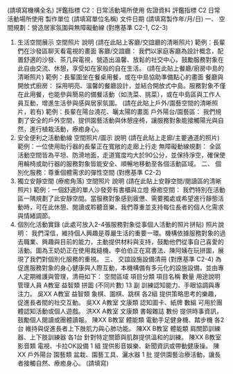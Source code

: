 (請填寫機構全名)
評鑑指標 C2：日常活動場所使用 佐證資料
評鑑指標
C2 日常活動場所使用
製作單位
(請填寫單位名稱)
文件日期
(請填寫製作年/月/日)
一、 空間規劃：營造居家氛圍與無障礙動線 (對應基準 C2-1, C2-3)
1. 生活空間展示
空間照片
說明
(請在此貼上客廳/交誼廳的清晰照片) 
 範例：長輩們在沙發區聊天看電視的畫面
客廳/交誼廳：
我們以家庭客廳為設計概念，配置舒適的沙發、茶几與電視，營造出溫馨、放鬆的社交中心，鼓勵服務對象在此自由交流、休憩，享受如在家般的自在生活。
(請在此貼上餐廳/廚房中島的清晰照片)
範例：長輩圍坐在餐桌用餐，或在中島協助準備點心的畫面
餐廳與開放式廚房：
採用明亮、溫馨的餐廳設計，並結合開放式中島。服務對象不僅在此用餐，也能參與簡易的備餐活動（如洗菜、挑菜），或在中島區與工作人員互動，增進生活參與感與居家氛圍。
(請在此貼上戶外/園藝空間的清晰照片，若有)
範例：長輩在陽台澆花、曬太陽的畫面
戶外陽台/園藝區：
我們規劃了安全的戶外空間，提供園藝活動與休憩座椅，讓服務對象能接觸陽光與自然，進行植栽活動，療癒身心。
2. 安全便利之活動動線
空間照片/圖示
說明
(請在此貼上走廊/主要通道的照片)
 範例：一位使用助行器的長輩正在寬敞的走廊上行走
無障礙動線規劃：
全區活動空間皆為平坦、防滑地面，走道寬度均大於90公分，並保持淨空，確保使用輪椅或助行器的服務對象皆能安全、順暢地移動至各個活動區域。
二、 個別化服務：尊重個體需求的彈性空間 (對應基準 C2-2)
1. 獨立安靜空間 (療癒角落)
空間照片
說明
(請在此貼上安靜空間/閱讀區的清晰照片) 
範例：一個舒適的單人沙發旁有書櫃與立燈
療癒空間：
我們特別在活動區一隅規劃了此安靜空間。當服務對象感到疲憊、需要獨處或希望進行靜態活動時，可在此休憩、閱讀或聆聽音樂，我們尊重並支持每位長者的個人化需求與情緒調節。
2. 個別化活動實錄
(此處可放入2-4張服務對象從事個人活動的照片拼貼)
照片說明：
我們深信，維持個人興趣是尊嚴生活的重要一環。機構依據服務對象的過去職業、興趣與目前的能力，主動提供材料與支持，鼓勵他們從事自己喜愛的活動。圖為王奶奶正在使用裁縫機、李伯伯正在寫書法、陳阿姨在玩拼圖，展現了我們對個別化服務的重視。
三、 交誼設施設備清冊 (對應基準 C2-4)
為促進服務對象的身心健康與人際互動，本機構備有多元化的設施設備，並由專人定期維護與管理，清冊如下：
空間區域
項目分類
項目名稱
數量
用途說明
管理人員
A教室
益智類
拼圖 (不同片數)
13 副
訓練認知能力、手眼協調與專注力。
吳XX
A教室
益智類
象棋、圍棋、跳棋
各2組
提供策略思考的樂趣，促進長者間的社交互動。
吳XX
A教室
文康類
認知圖卡、紙牌
數組
可用於團體認知活動或個人遊戲。
洪XX
A教室
文康類
書報雜誌
數份
提供時事資訊，鼓勵個人閱讀或團體讀報。
陳XX
B教室
體能類
電動手足健身機、踏步機
各2台
維持與促進長者上下肢肌力與心肺功能。
陳XX
B教室
體能類
肩關節訓練器、上下肢訓練器
各1台
針對特定關節與肌群提供溫和的訓練。
陳XX
B教室
影音類
電視、卡拉OK設備
1 組
提供影音娛樂、新聞資訊或帶動健康操。
陳XX
戶外陽台
園藝類
盆栽、園藝工具、灑水器
1 批
提供園藝治療活動，讓長者接觸自然、療癒身心。
(請填寫)
